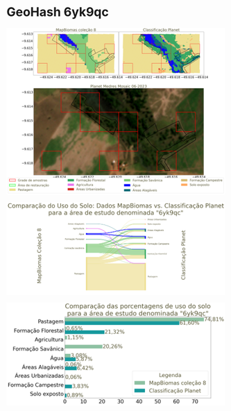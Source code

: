 
# GeoHash 6yk9qc

![GeoHash Mapa 6yk9qc](figs/6yk9qc_map.png)


![GeoHash Sankey 6yk9qc](figs/sankey_6yk9qc.png)


![GeoHash Porcent 6yk9qc](figs/6yk9qc_porcente.png) 
